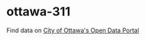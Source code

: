 # ottawa-311


Find data on [City of Ottawa's Open Data Portal](https://open.ottawa.ca/search?q=311%20service%20requests) 
